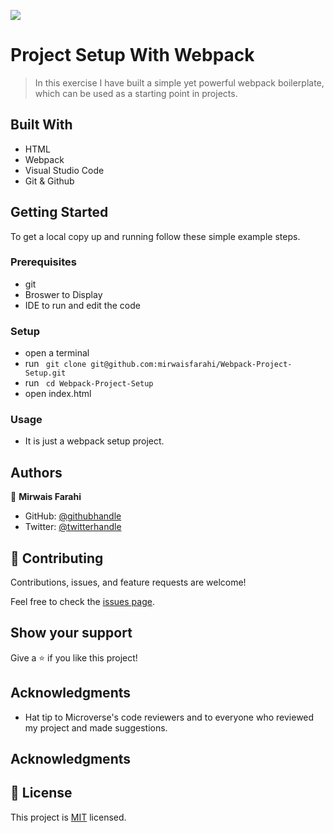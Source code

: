 ![](https://img.shields.io/badge/Microverse-blueviolet) 

# Project Setup With Webpack

> In this exercise I have built a simple yet powerful webpack boilerplate, which can be used as a starting point in projects.


## Built With

- HTML
- Webpack
- Visual Studio Code
- Git & Github

## Getting Started

To get a local copy up and running follow these simple example steps.

### Prerequisites

- git
- Broswer to Display
- IDE to run and edit the code

### Setup

- open a terminal
- run ``` git clone git@github.com:mirwaisfarahi/Webpack-Project-Setup.git```
- run ``` cd Webpack-Project-Setup```
- open index.html

### Usage

- It is just a webpack setup project.

## Authors

👤 **Mirwais Farahi**

- GitHub: [@githubhandle](https://github.com/mirwaisfarahi)
- Twitter: [@twitterhandle](https://twitter.com/farahi92)

## 🤝 Contributing

Contributions, issues, and feature requests are welcome!

Feel free to check the [issues page](../../issues/).

## Show your support

Give a ⭐️ if you like this project!

## Acknowledgments

- Hat tip to Microverse's code reviewers and to everyone who reviewed my project and made suggestions.

## Acknowledgments

## 📝 License

This project is [MIT](./MIT.md) licensed.